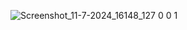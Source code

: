 ![Screenshot_11-7-2024_16148_127 0 0 1](https://github.com/Mufeedkm010/To-Do-List-with-button/assets/166125773/13561847-98d5-48b5-ae4c-b5e4e92b9a42)
